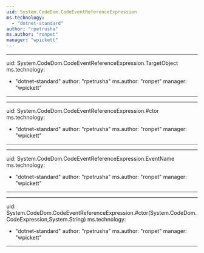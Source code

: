 ```yaml
---
uid: System.CodeDom.CodeEventReferenceExpression
ms.technology: 
  - "dotnet-standard"
author: "rpetrusha"
ms.author: "ronpet"
manager: "wpickett"
---
```


---
uid: System.CodeDom.CodeEventReferenceExpression.TargetObject
ms.technology: 
  - "dotnet-standard"
author: "rpetrusha"
ms.author: "ronpet"
manager: "wpickett"
---

---
uid: System.CodeDom.CodeEventReferenceExpression.#ctor
ms.technology: 
  - "dotnet-standard"
author: "rpetrusha"
ms.author: "ronpet"
manager: "wpickett"
---

---
uid: System.CodeDom.CodeEventReferenceExpression.EventName
ms.technology: 
  - "dotnet-standard"
author: "rpetrusha"
ms.author: "ronpet"
manager: "wpickett"
---

---
uid: System.CodeDom.CodeEventReferenceExpression.#ctor(System.CodeDom.CodeExpression,System.String)
ms.technology: 
  - "dotnet-standard"
author: "rpetrusha"
ms.author: "ronpet"
manager: "wpickett"
---
